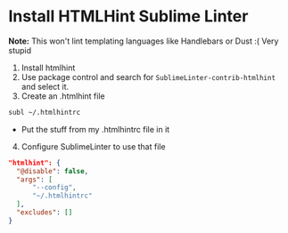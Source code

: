 Install HTMLHint Sublime Linter
===============================
**Note:** This won't lint templating languages like Handlebars or Dust :( Very stupid

1. Install htmlhint
2. Use package control and search for `SublimeLinter-contrib-htmlhint` and select it.
3. Create an .htmlhint file

  ```bash
  subl ~/.htmlhintrc
  ```
  * Put the stuff from my .htmlhintrc file in it
4. Configure SublimeLinter to use that file

  ```json
  "htmlhint": {
    "@disable": false,
    "args": [
        "--config",
        "~/.htmlhintrc"
    ],
    "excludes": []
  }
  ```

